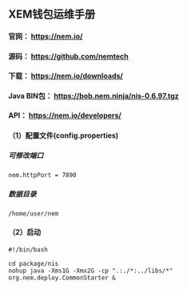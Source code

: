 
## XEM钱包运维手册
#### 官网： https://nem.io/
#### 源码： https://github.com/nemtech
#### 下载： https://nem.io/downloads/
#### Java BIN包： https://bob.nem.ninja/nis-0.6.97.tgz
#### API： https://nem.io/developers/

#### （1）配置文件(config.properties)
##### 可修改端口
`nem.httpPort = 7890`

##### 数据目录
`/home/user/nem`


#### （2）启动
```
#!/bin/bash

cd package/nis
nohup java -Xms1G -Xmx2G -cp ".:./*:../libs/*" org.nem.deploy.CommonStarter &
```
